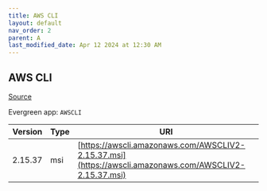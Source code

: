 ```yaml
---
title: AWS CLI
layout: default
nav_order: 2
parent: A
last_modified_date: Apr 12 2024 at 12:30 AM
---
```


## AWS CLI

[Source](https://github.com/aws/aws-cli/)

Evergreen app: `AWSCLI`

| Version | Type | URI                                                                                                    |
| ------- | ---- | ------------------------------------------------------------------------------------------------------ |
| 2.15.37 | msi  | [https://awscli.amazonaws.com/AWSCLIV2-2.15.37.msi](https://awscli.amazonaws.com/AWSCLIV2-2.15.37.msi) |
